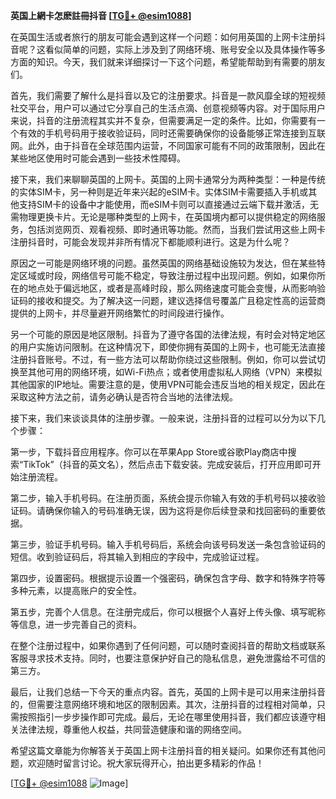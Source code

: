 **英国上網卡怎麽註冊抖音 [[TG💪+ @esim1088](https://t.me/s/esim1088)]**

在英国生活或者旅行的朋友可能会遇到这样一个问题：如何用英国的上网卡注册抖音呢？这看似简单的问题，实际上涉及到了网络环境、账号安全以及具体操作等多方面的知识。今天，我们就来详细探讨一下这个问题，希望能帮助到有需要的朋友们。

首先，我们需要了解什么是抖音以及它的注册要求。抖音是一款风靡全球的短视频社交平台，用户可以通过它分享自己的生活点滴、创意视频等内容。对于国际用户来说，抖音的注册流程其实并不复杂，但需要满足一定的条件。比如，你需要有一个有效的手机号码用于接收验证码，同时还需要确保你的设备能够正常连接到互联网。此外，由于抖音在全球范围内运营，不同国家可能有不同的政策限制，因此在某些地区使用时可能会遇到一些技术性障碍。

接下来，我们来聊聊英国的上网卡。英国的上网卡通常分为两种类型：一种是传统的实体SIM卡，另一种则是近年来兴起的eSIM卡。实体SIM卡需要插入手机或其他支持SIM卡的设备中才能使用，而eSIM卡则可以直接通过云端下载并激活，无需物理更换卡片。无论是哪种类型的上网卡，在英国境内都可以提供稳定的网络服务，包括浏览网页、观看视频、即时通讯等功能。然而，当我们尝试用这些上网卡注册抖音时，可能会发现并非所有情况下都能顺利进行。这是为什么呢？

原因之一可能是网络环境的问题。虽然英国的网络基础设施较为发达，但在某些特定区域或时段，网络信号可能不稳定，导致注册过程中出现问题。例如，如果你所在的地点处于偏远地区，或者是高峰时段，那么网络速度可能会变慢，从而影响验证码的接收和提交。为了解决这一问题，建议选择信号覆盖广且稳定性高的运营商提供的上网卡，并尽量避开网络繁忙的时间段进行操作。

另一个可能的原因是地区限制。抖音为了遵守各国的法律法规，有时会对特定地区的用户实施访问限制。在这种情况下，即使你拥有英国的上网卡，也可能无法直接注册抖音账号。不过，有一些方法可以帮助你绕过这些限制。例如，你可以尝试切换至其他可用的网络环境，如Wi-Fi热点；或者使用虚拟私人网络（VPN）来模拟其他国家的IP地址。需要注意的是，使用VPN可能会违反当地的相关规定，因此在采取这种方法之前，请务必确认是否符合当地的法律法规。

接下来，我们来谈谈具体的注册步骤。一般来说，注册抖音的过程可以分为以下几个步骤：

第一步，下载抖音应用程序。你可以在苹果App Store或谷歌Play商店中搜索“TikTok”（抖音的英文名），然后点击下载安装。完成安装后，打开应用即可开始注册流程。

第二步，输入手机号码。在注册页面，系统会提示你输入有效的手机号码以接收验证码。请确保你输入的号码准确无误，因为这将是你后续登录和找回密码的重要依据。

第三步，验证手机号码。输入手机号码后，系统会向该号码发送一条包含验证码的短信。收到验证码后，将其输入到相应的字段中，完成验证过程。

第四步，设置密码。根据提示设置一个强密码，确保包含字母、数字和特殊字符等多种元素，以提高账户的安全性。

第五步，完善个人信息。在注册完成后，你可以根据个人喜好上传头像、填写昵称等信息，进一步完善自己的资料。

在整个注册过程中，如果你遇到了任何问题，可以随时查阅抖音的帮助文档或联系客服寻求技术支持。同时，也要注意保护好自己的隐私信息，避免泄露给不可信的第三方。

最后，让我们总结一下今天的重点内容。首先，英国的上网卡是可以用来注册抖音的，但需要注意网络环境和地区的限制因素。其次，注册抖音的过程相对简单，只需按照指引一步步操作即可完成。最后，无论在哪里使用抖音，我们都应该遵守相关法律法规，尊重他人权益，共同营造健康和谐的网络空间。

希望这篇文章能为你解答关于英国上网卡注册抖音的相关疑问。如果你还有其他问题，欢迎随时留言讨论。祝大家玩得开心，拍出更多精彩的作品！

[[TG💪+ @esim1088](https://t.me/s/esim1088) ![Image](https://i.postimg.cc/4NQfJmqS/Snipaste-2025-05-13-00-14-12.png)]